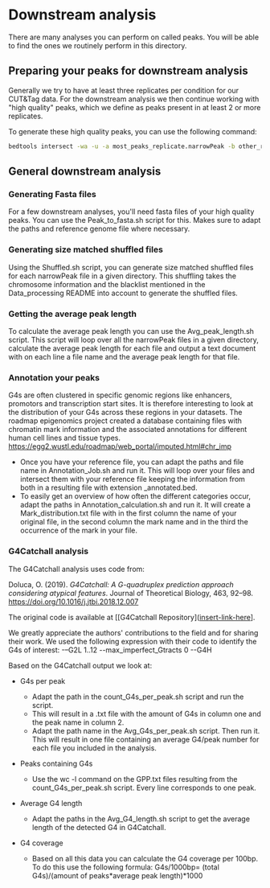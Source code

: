 # Downstream analysis
There are many analyses you can perform on called peaks. You will be able to find the ones we routinely perform in this directory. 

## Preparing your peaks for downstream analysis
Generally we try to have at least three replicates per condition for our CUT&Tag data. For the downstream analysis we then continue working with "high quality" peaks, which we define as peaks present in at least 2 or more replicates. 

To generate these high quality peaks, you can use the following command:
```bash
bedtools intersect -wa -u -a most_peaks_replicate.narrowPeak -b other_replicate_1.narrowPeak other_replicate_n.narrowPeak >output.narrowPeak
```

## General downstream analysis
### Generating Fasta files
For a few downstream analyses, you'll need fasta files of your high quality peaks. You can use the Peak_to_fasta.sh script for this. Makes sure to adapt the paths and reference genome file where necessary. 

### Generating size matched shuffled files
Using the Shuffled.sh script, you can generate size matched shuffled files for each narrowPeak file in a given directory. This shuffling takes the chromosome information and the blacklist mentioned in the Data_processing README into account to generate the shuffled files. 

### Getting the average peak length
To calculate the average peak length you can use the Avg_peak_length.sh script. This script will loop over all the narrowPeak files in a given directory, calculate the average peak length for each file and output a text document with on each line a file name and the average peak length for that file. 

### Annotation your peaks 
G4s are often clustered in specific genomic regions like enhancers, promotors and transcription start sites. It is therefore interesting to look at the distribution of your G4s across these regions in your datasets. The roadmap epigenomics project created a database containing files with chromatin mark information and the associated annotations for different human cell lines and tissue types. https://egg2.wustl.edu/roadmap/web_portal/imputed.html#chr_imp
* Once you have your reference file, you can adapt the paths and file name in Annotation_Job.sh and run it. This will loop over your files and intersect them with your reference file keeping the information from both in a resulting file with extension _annotated.bed.
* To easily get an overview of how often the different categories occur, adapt the paths in Annotation_calculation.sh and run it. It will create a Mark_distribution.txt file with in the first column the name of your original file, in the second column the mark name and in the third the occurrence of the mark in your file.

### G4Catchall analysis
The G4Catchall analysis uses code from:

Doluca, O. (2019). *G4Catchall: A G-quadruplex prediction approach considering atypical features*. Journal of Theoretical Biology, 463, 92–98. https://doi.org/10.1016/j.jtbi.2018.12.007

The original code is available at [[G4Catchall Repository]([insert-link-here](https://github.com/odoluca/G4Catchall)].

We greatly appreciate the authors' contributions to the field and for sharing their work.
We used the following expression with their code to identify the G4s of interest: -–G2L 1..12 --max_imperfect_Gtracts 0 --G4H

Based on the G4Catchall output we look at: 
* G4s per peak
  * Adapt the path in the count_G4s_per_peak.sh script and run the script.
  * This will result in a .txt file with the amount of G4s in column one and the peak name in column 2.
  * Adapt the path name in the Avg_G4s_per_peak.sh script. Then run it. This will result in one file containing an average G4/peak number for each file you included in the analysis. 

* Peaks containing G4s
  * Use the wc -l command on the GPP.txt files resulting from the count_G4s_per_peak.sh script. Every line corresponds to one peak. 

* Average G4 length
  * Adapt the paths in the Avg_G4_length.sh script to get the average length of the detected G4 in G4Catchall.

* G4 coverage
  * Based on all this data you can calculate the G4 coverage per 100bp. To do this use the following formula: G4s/1000bp=  (total G4s)/(amount of peaks*average peak length)*1000




